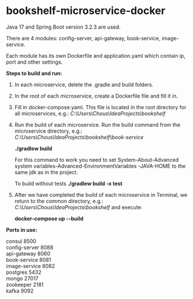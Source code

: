 # bookshelf-microservice-docker
Java 17 and Spring Boot version 3.2.3 are used.

There are 4 modules: config-server, api-gateway, book-service, image-service.

Each module has its own Dockerfile and application.yaml which contain ip, port and other settings.

<b>Steps to build and run:</b>

1. In each microservice, delete the .gradle and build folders.

2. In the root of each microservice, create a Dockerfile file and fill it in.

3. Fill in docker-compose.yaml. This file is located in the root directory for all microservices, e.g.:
<i>C:\Users\Chous\IdeaProjects\bookshelf</i>

4. Run the build of each microservice. Run the build command from the microservice directory, e.g.: 
<i>C:\Users\Chous\IdeaProjects\bookshelf\book-service</i>
   <p><b>./gradlew build</b><p>
   For this command to work you need to set System-About-Advanced system variables-Advanced-EnvironmentVariables
   -JAVA-HOME to the same jdk as in the project.
   <p>To build without tests <b>./gradlew build -x test</b>

5. After we have completed the build of each microservice in Terminal, we return to the common directory, e.g.: 
<i>C:\Users\Chous\IdeaProjects\bookshelf</i> and execute:
   <p><b>docker-compose up --build</b><p>

<p>
<b>Ports in use:</b><br>

consul 8500 <br>
config-server 8088 <br>
api-gateway 8060 <br>
book-service 8081 <br>
image-service 8082 <br>
postgres 5432 <br>
mongo 27017 <br>
zookeeper 2181 <br>
kafka 9092 <br>